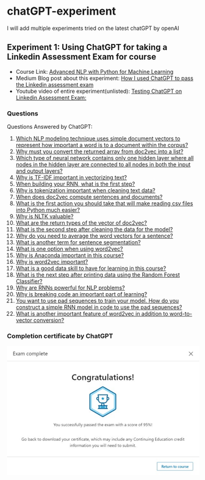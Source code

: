 # chatGPT-experiment
I will add multiple experiments tried on the latest chatGPT by openAI

## Experiment 1: Using ChatGPT for taking a Linkedin Assessment Exam for course
- Course Link: [Advanced NLP with Python for Machine Learning](https://www.linkedin.com/learning/advanced-nlp-with-python-for-machine-learning/leveraging-the-power-of-messy-text-data?u=102224978)
- Medium Blog post about this experiment: [How I used ChatGPT to pass the Linkedin assessment exam](https://medium.com/@ashutosh486/how-i-used-chatgpt-to-pass-the-linkedin-assessment-exam-b254ddc117ab)
- Youtube video of entire experiment(unlisted): [Testing ChatGPT on Linkedin Assessment Exam:](https://youtu.be/INguiKtp0TU)

### **Questions**
Questions Answered by ChatGPT:
1. [Which NLP modeling technique uses simple document vectors to represent how important a word is to a document within the corpus?](./questions/1.png)
2. [Why must you convert the returned array from doc2vec into a list?](./questions/2.png)
3. [Which type of neural network contains only one hidden layer where all nodes in the hidden layer are connected to all nodes in both the input and output layers?](questions/3.png)
4. [Why is TF-IDF important in vectorizing text?](./questions/4.png)
5. [When building your RNN, what is the first step? ](./questions/5.png)
6. [Why is tokenization important when cleaning text data? ](./questions/6.png)
7. [When does doc2vec compute sentences and documents?](./questions/7.png)
8. [What is the first action you should take that will make reading csv files into Python much easier?](./questions/8.png)
9. [Why is NLTK valuable?](./questions/9.png)
10. [What are the return types of the vector of doc2vec?](./questions/10.png)
11. [What is the second step after cleaning the data for the model?](./questions/11.png)
12. [Why do you need to average the word vectors for a sentence?](./questions/12.png)
13. [What is another term for sentence segmentation?](./questions/13.png)
14. [What is one option when using word2vec?](./questions/14.png)
15. [Why is Anaconda important in this course?](./questions/15.png)
16. [Why is word2vec important?](./questions/16.png)
17. [What is a good data skill to have for learning in this course?](./questions/17.png) 
18. [What is the next step after printing data using the Random Forest Classifier?](./questions/18.png)
19. [Why are RNNs powerful for NLP problems?](./questions/19.png)
20. [Why is breaking code an important part of learning?](./questions/20.png) 
21. [You want to use pad sequences to train your model. How do you construct a simple RNN model in code to use the pad sequences?](./questions/21.png)
22. [What is another important feature of word2vec in addition to word-to-vector conversion?](./questions/22.png)

### **Completion certificate by ChatGPT**
![Completion Certificate by ChatGPT](./completion%20certificate.jpg)